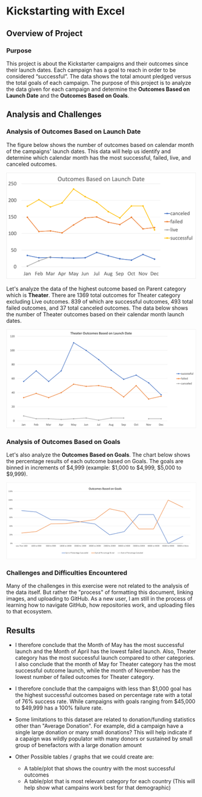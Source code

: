 # Kickstarting with Excel  

## Overview of Project  
  
### Purpose

This project is about the Kickstarter campaigns and their outcomes since their launch dates. Each campaign has a goal to reach in order to be considered “successful”. The data shows the total amount pledged versus the total goals of each campaign. The purpose of this project is to analyze the data given for each campaign and determine the **Outcomes Based on Launch Date** and the **Outcomes Based on Goals**.  

## Analysis and Challenges  
  
### Analysis of Outcomes Based on Launch Date

The figure below shows the number of outcomes based on calendar month of the campaigns' launch dates. This data will help us identify and determine which calendar month has the most successful, failed, live, and canceled outcomes.

![Outcomes_Based_on_Launch_Date](https://raw.githubusercontent.com/Mishabatoon/kickstarter-analysis/main/Resources/Outcomes_Based_on_Launch_Date.png)


Let's analyze the data of the highest outcome based on Parent category which is **Theater**. There are 1369 total outcomes for Theater category excluding Live outcomes. 839 of which are successful outcomes, 493 total failed outcomes, and 37 total canceled outcomes. The data below shows the number of Theater outcomes based on their calendar month launch dates.

![Theater Outcomes Based on Launch Date](https://raw.githubusercontent.com/Mishabatoon/kickstarter-analysis/main/Resources/Theater_Outcomes_vs_Launch.png)

  
### Analysis of Outcomes Based on Goals

Let's also analyze the **Outcomes Based on Goals**. The chart below shows the percentage results of each outcome based on Goals. The goals are binned in increments of $4,999 (example: $1,000 to $4,999, $5,000 to $9,999).

![Outcomes Based on Goals](https://raw.githubusercontent.com/Mishabatoon/kickstarter-analysis/main/Resources/Outcomes_vs_Goals.png)

  
### Challenges and Difficulties Encountered  
Many of the challenges in this exercise were not related to the analysis of the data itself. But rather the "process" of formatting this document, linking images, and uploading to GitHub. As a new user, I am still in the process of learning how to navigate GitHub, how repositories work, and uploading files to that ecosystem.
  
## Results  
  
- I therefore conclude that the Month of May has the most successful launch and the Month of April has the lowest failed launch. Also, Theater category has the most successful launch compared to other categories. I also conclude that the month of May for Theater category has the most successful outcome launch, while the month of November has the lowest number of failed outcomes for Theater category.

- I therefore conclude that the campaigns with less than $1,000 goal has the highest successful outcomes based on percentage rate with a total of 76% success rate. While campaigns with goals ranging from $45,000 to $49,999 has a 100% failure rate.

- Some limitations to this dataset are related to donation/funding statistics other than "Average Donation". For example, did a campaign have a single large donation or many small donations? This will help indicate if a capaign was wildly populator with many donors or sustained by small group of benefactors with a large donation amount

- Other Possible tables / graphs that we could create are: 
	- A table/plot that shows the country with the most successful outcomes
	- A table/plot that is most relevant category for each country (This will help show what campains work best for that demographic)
